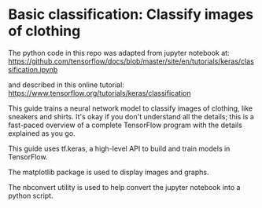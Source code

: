 # Basic classification: Classify images of clothing 

The python code in this repo was adapted from jupyter notebook at:
https://github.com/tensorflow/docs/blob/master/site/en/tutorials/keras/classification.ipynb

and described in this online tutorial:
https://www.tensorflow.org/tutorials/keras/classification

This guide trains a neural network model to classify images of clothing, like sneakers and shirts. It's okay if you don't understand all the details; this is a fast-paced overview of a complete TensorFlow program with the details explained as you go.

This guide uses tf.keras, a high-level API to build and train models in TensorFlow.

The matplotlib package is used to display images and graphs.

The nbconvert utility is used to help convert the jupyter notebook into a python script.


